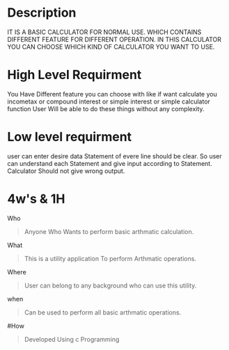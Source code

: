 # Description

IT IS A BASIC CALCULATOR FOR NORMAL USE.
WHICH CONTAINS DIFFERENT FEATURE FOR DIFFERENT OPERATION.
IN THIS CALCULATOR YOU CAN CHOOSE WHICH KIND OF CALCULATOR YOU WANT TO USE.
# High Level Requirment

You Have Different feature you can choose with like if want calculate you incometax or compound interest or simple interest
or simple calculator function
User Will be able to do these things without any complexity.
# Low level requirment

user can enter desire data
Statement of evere line should be clear.
So user can understand each Statement and give input according to Statement.
Calculator Should not give wrong output.
# 4w's & 1H
Who 
  >Anyone Who Wants to perform basic arthmatic calculation.

What
  >This is a utility application To perform Arthmatic operations.

Where
  >User can belong to any background who can use this utility.

when
  >Can be used to perform all basic arthmatic operations.

#How
  >Developed Using c Programming
